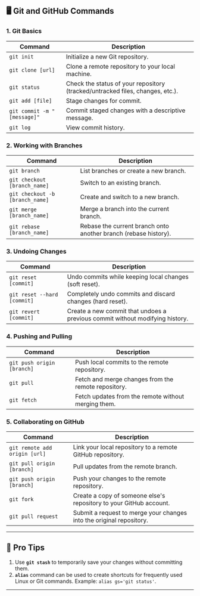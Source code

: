## 🖥️ Git and GitHub Commands

### 1. **Git Basics**
| Command                           | Description                                                                 |
|-----------------------------------|-----------------------------------------------------------------------------|
| `git init`                        | Initialize a new Git repository.                                            |
| `git clone [url]`                 | Clone a remote repository to your local machine.                            |
| `git status`                      | Check the status of your repository (tracked/untracked files, changes, etc.).|
| `git add [file]`                  | Stage changes for commit.                                                   |
| `git commit -m "[message]"`       | Commit staged changes with a descriptive message.                           |
| `git log`                         | View commit history.                                                        |

### 2. **Working with Branches**
| Command                           | Description                                                                 |
|-----------------------------------|-----------------------------------------------------------------------------|
| `git branch`                      | List branches or create a new branch.                                       |
| `git checkout [branch_name]`       | Switch to an existing branch.                                               |
| `git checkout -b [branch_name]`    | Create and switch to a new branch.                                          |
| `git merge [branch_name]`          | Merge a branch into the current branch.                                     |
| `git rebase [branch_name]`         | Rebase the current branch onto another branch (rebase history).             |

### 3. **Undoing Changes**
| Command                           | Description                                                                 |
|-----------------------------------|-----------------------------------------------------------------------------|
| `git reset [commit]`              | Undo commits while keeping local changes (soft reset).                      |
| `git reset --hard [commit]`       | Completely undo commits and discard changes (hard reset).                   |
| `git revert [commit]`             | Create a new commit that undoes a previous commit without modifying history. |

### 4. **Pushing and Pulling**
| Command                           | Description                                                                 |
|-----------------------------------|-----------------------------------------------------------------------------|
| `git push origin [branch]`        | Push local commits to the remote repository.                                |
| `git pull`                        | Fetch and merge changes from the remote repository.                         |
| `git fetch`                       | Fetch updates from the remote without merging them.                         |

### 5. **Collaborating on GitHub**
| Command                           | Description                                                                 |
|-----------------------------------|-----------------------------------------------------------------------------|
| `git remote add origin [url]`     | Link your local repository to a remote GitHub repository.                   |
| `git pull origin [branch]`        | Pull updates from the remote branch.                                        |
| `git push origin [branch]`        | Push your changes to the remote repository.                                 |
| `git fork`                        | Create a copy of someone else's repository to your GitHub account.          |
| `git pull request`                | Submit a request to merge your changes into the original repository.        |

---

## 🎯 Pro Tips
1. Use **`git stash`** to temporarily save your changes without committing them.
2. **`alias`** command can be used to create shortcuts for frequently used Linux or Git commands. Example: `alias gs='git status'`.

---
